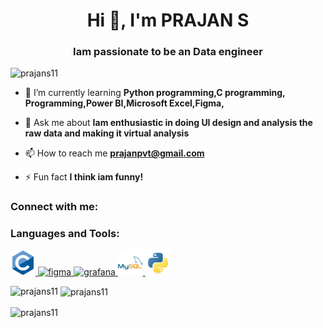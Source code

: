 <h1 align="center">Hi 👋, I'm PRAJAN S</h1>
<h3 align="center">Iam passionate to be an Data engineer</h3>

<p align="left"> <img src="https://komarev.com/ghpvc/?username=prajans11&label=Profile%20views&color=0e75b6&style=flat" alt="prajans11" /> </p>

- 🌱 I’m currently learning **Python programming,C programming, Programming,Power BI,Microsoft Excel,Figma,**

- 💬 Ask me about **Iam enthusiastic in doing UI design and analysis the raw data and making it virtual analysis**

- 📫 How to reach me **prajanpvt@gmail.com**

- ⚡ Fun fact **I think iam funny!**

<h3 align="left">Connect with me:</h3>
<p align="left">
</p>

<h3 align="left">Languages and Tools:</h3>
<p align="left"> <a href="https://www.cprogramming.com/" target="_blank" rel="noreferrer"> <img src="https://raw.githubusercontent.com/devicons/devicon/master/icons/c/c-original.svg" alt="c" width="40" height="40"/> </a> <a href="https://www.figma.com/" target="_blank" rel="noreferrer"> <img src="https://www.vectorlogo.zone/logos/figma/figma-icon.svg" alt="figma" width="40" height="40"/> </a> <a href="https://grafana.com" target="_blank" rel="noreferrer"> <img src="https://www.vectorlogo.zone/logos/grafana/grafana-icon.svg" alt="grafana" width="40" height="40"/> </a> <a href="https://www.mysql.com/" target="_blank" rel="noreferrer"> <img src="https://raw.githubusercontent.com/devicons/devicon/master/icons/mysql/mysql-original-wordmark.svg" alt="mysql" width="40" height="40"/> </a> <a href="https://www.python.org" target="_blank" rel="noreferrer"> <img src="https://raw.githubusercontent.com/devicons/devicon/master/icons/python/python-original.svg" alt="python" width="40" height="40"/> </a> </p>

<p><img align="left" src="https://github-readme-stats.vercel.app/api/top-langs?username=prajans11&show_icons=true&locale=en&layout=compact" alt="prajans11" /></p>

<p>&nbsp;<img align="center" src="https://github-readme-stats.vercel.app/api?username=prajans11&show_icons=true&locale=en" alt="prajans11" /></p>

<p><img align="center" src="https://github-readme-streak-stats.herokuapp.com/?user=prajans11&" alt="prajans11" /></p>
